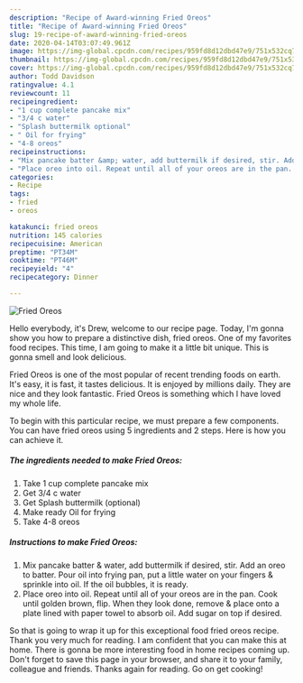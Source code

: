 ```yaml
---
description: "Recipe of Award-winning Fried Oreos"
title: "Recipe of Award-winning Fried Oreos"
slug: 19-recipe-of-award-winning-fried-oreos
date: 2020-04-14T03:07:49.961Z
image: https://img-global.cpcdn.com/recipes/959fd8d12dbd47e9/751x532cq70/fried-oreos-recipe-main-photo.jpg
thumbnail: https://img-global.cpcdn.com/recipes/959fd8d12dbd47e9/751x532cq70/fried-oreos-recipe-main-photo.jpg
cover: https://img-global.cpcdn.com/recipes/959fd8d12dbd47e9/751x532cq70/fried-oreos-recipe-main-photo.jpg
author: Todd Davidson
ratingvalue: 4.1
reviewcount: 11
recipeingredient:
- "1 cup complete pancake mix"
- "3/4 c water"
- "Splash buttermilk optional"
- " Oil for frying"
- "4-8 oreos"
recipeinstructions:
- "Mix pancake batter &amp; water, add buttermilk if desired, stir. Add an oreo to batter. Pour oil into frying pan, put a little water on your fingers &amp; sprinkle into oil. If the oil bubbles, it is ready."
- "Place oreo into oil. Repeat until all of your oreos are in the pan. Cook until golden brown, flip. When they look done, remove &amp; place onto a plate lined with paper towel to absorb oil. Add sugar on top if desired."
categories:
- Recipe
tags:
- fried
- oreos

katakunci: fried oreos 
nutrition: 145 calories
recipecuisine: American
preptime: "PT34M"
cooktime: "PT46M"
recipeyield: "4"
recipecategory: Dinner

---
```



![Fried Oreos](https://img-global.cpcdn.com/recipes/959fd8d12dbd47e9/751x532cq70/fried-oreos-recipe-main-photo.jpg)

Hello everybody, it's Drew, welcome to our recipe page. Today, I'm gonna show you how to prepare a distinctive dish, fried oreos. One of my favorites food recipes. This time, I am going to make it a little bit unique. This is gonna smell and look delicious.

Fried Oreos is one of the most popular of recent trending foods on earth. It's easy, it is fast, it tastes delicious. It is enjoyed by millions daily. They are nice and they look fantastic. Fried Oreos is something which I have loved my whole life.




To begin with this particular recipe, we must prepare a few components. You can have fried oreos using 5 ingredients and 2 steps. Here is how you can achieve it.

<!--inarticleads1-->

##### The ingredients needed to make Fried Oreos:

1. Take 1 cup complete pancake mix
1. Get 3/4 c water
1. Get Splash buttermilk (optional)
1. Make ready  Oil for frying
1. Take 4-8 oreos




<!--inarticleads2-->

##### Instructions to make Fried Oreos:

1. Mix pancake batter &amp; water, add buttermilk if desired, stir. Add an oreo to batter. Pour oil into frying pan, put a little water on your fingers &amp; sprinkle into oil. If the oil bubbles, it is ready.
1. Place oreo into oil. Repeat until all of your oreos are in the pan. Cook until golden brown, flip. When they look done, remove &amp; place onto a plate lined with paper towel to absorb oil. Add sugar on top if desired.




So that is going to wrap it up for this exceptional food fried oreos recipe. Thank you very much for reading. I am confident that you can make this at home. There is gonna be more interesting food in home recipes coming up. Don't forget to save this page in your browser, and share it to your family, colleague and friends. Thanks again for reading. Go on get cooking!
